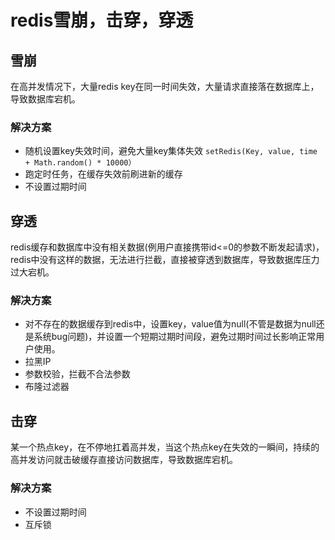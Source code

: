 # redis雪崩，击穿，穿透

## 雪崩
在高并发情况下，大量redis key在同一时间失效，大量请求直接落在数据库上，导致数据库宕机。

### 解决方案
- 随机设置key失效时间，避免大量key集体失效
`setRedis(Key, value, time + Math.random() * 10000）`
- 跑定时任务，在缓存失效前刷进新的缓存
- 不设置过期时间

## 穿透
redis缓存和数据库中没有相关数据(例用户直接携带id<=0的参数不断发起请求)，redis中没有这样的数据，无法进行拦截，直接被穿透到数据库，导致数据库压力过大宕机。

### 解决方案
- 对不存在的数据缓存到redis中，设置key，value值为null(不管是数据为null还是系统bug问题)，并设置一个短期过期时间段，避免过期时间过长影响正常用户使用。
- 拉黑IP
- 参数校验，拦截不合法参数
- 布隆过滤器

## 击穿
某一个热点key，在不停地扛着高并发，当这个热点key在失效的一瞬间，持续的高并发访问就击破缓存直接访问数据库，导致数据库宕机。

### 解决方案
- 不设置过期时间
- 互斥锁
